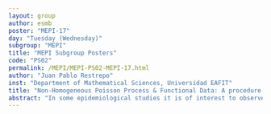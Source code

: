 ```yaml
---
layout: group
author: esmb
poster: "MEPI-17"
day: "Tuesday (Wednesday)"
subgroup: "MEPI"
title: "MEPI Subgroup Posters"
code: "PS02"
permalink: /MEPI/MEPI-PS02-MEPI-17.html
author: "Juan Pablo Restrepo"
inst: "Department of Mathematical Sciences, Universidad EAFIT"
title: "Non-Homogeneous Poisson Process & Functional Data: A procedure for infectious diseases count data modeling"
abstract: "In some epidemiological studies it is of interest to observe the behavior of the number of cases of a disease in a population, such as Dengue, Zika, Covid-19, among others; in order to predict the evolution of future cases. In this study, we propose to combine Non-Homogeneous Poisson Processes (NHPP) and Functional Data Analysis (FDA) methodologies for count-data prediction. We consider cumulative cases, subjected to time evolution and influence of explanatory variables. The proposed procedure allows to estimate the most representative cumulative-cases trajectory included its non-parametric confidence bands, as well as detect possible outlier trajectories, and predict future cumulative counting. An application with real infectious diseases data is also presented."
---
```

